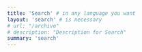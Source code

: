 ```yaml
---
title: 'Search' # in any language you want
layout: 'search' # is necessary
# url: "/archive"
# description: "Description for Search"
summary: 'search'
---
```

